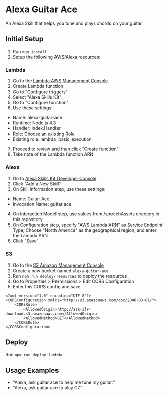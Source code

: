 # Alexa Guitar Ace

An Alexa Skill that helps you tune and plays chords on your guitar

## Initial Setup

1. Run `npm install`
2. Setup the following AWS/Alexa resources:

### Lambda
1. Go to the [Lambda AWS Management Console](https://console.aws.amazon.com/lambda/)
2. Create Lambda function
3. Go to "Configure triggers"
4. Select "Alexa Skills Kit"
5. Go to "Configure function"
6. Use these settings:
 - Name: alexa-guitar-ace
 - Runtime: Node.js 4.3
 - Handler: index.Handler
 - Role: Choose an existing Role
 - Existing role: lambda_basic_execution
7. Proceed to review and then click "Create function"
8. Take note of the Lambda function ARN

### Alexa
1. Go to [Alexa Skills Kit Developer Console](https://developer.amazon.com/edw/home.html#/skills/list)
2. Click "Add a New Skill"
3. On Skill Information step, use these settings:
 - Name: Guitar Ace
 - Invocation Name: guitar ace
4. On Interaction Model step, use values from /speechAssets directory in this repository
5. On Configuration step, specify "AWS Lambda ARN" as Service Endpoint Type, Choose "North America" as the geographical region, and enter the Lambda ARN
6. Click "Save"

### S3
1. Go to the [S3 Amazon Management Console](https://console.aws.amazon.com/lambda/)
2. Create a new bucket named `alexa-guitar-ace`.
3. Run `npm run deploy-resources` to deploy the resources
4. Go to Properties > Permissions > Edit CORS Configuration
5. Enter this CORS config and save:
```
<?xml version="1.0" encoding="UTF-8"?>
<CORSConfiguration xmlns="http://s3.amazonaws.com/doc/2006-03-01/">
    <CORSRule>
        <AllowedOrigin>http://ask-ifr-download.s3.amazonaws.com</AllowedOrigin>
        <AllowedMethod>GET</AllowedMethod>
    </CORSRule>
</CORSConfiguration>
```


## Deploy

Run `npm run deploy-lambda`

## Usage Examples
- "Alexa, ask guitar ace to help me tune my guitar."
- "Alexa, ask guitar ace to play C7."